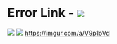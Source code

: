 # Error Link - ![](https://img.shields.io/badge/dynamic/xml.svg?color=critical&label=Error&prefix=error%20&query=Error%20abour&suffix=compiler&url=https%3A%2F%2Fimgur.com%2Fa%2FV9p1oVd)



![](https://img.shields.io/badge/Imgur-JPEG-red.svg)
![](https://img.shields.io/badge/Compile%20Time-Multiple%20definitions%2FFrist%20defined%20here-ff69b4.svg)
https://imgur.com/a/V9p1oVd 

